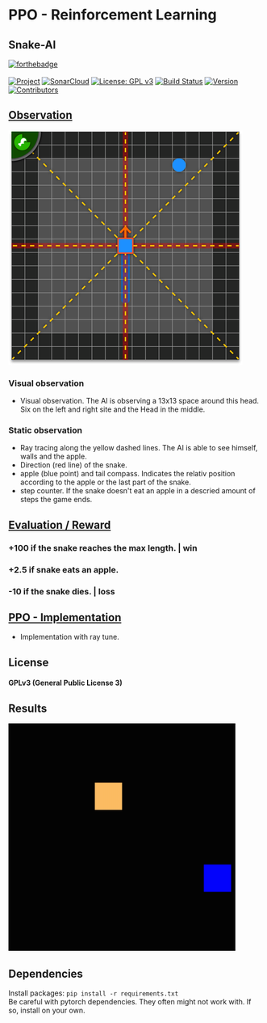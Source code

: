 # PPO - Reinforcement Learning

## Snake-AI

[![forthebadge](https://forthebadge.com/images/badges/made-with-python.svg)](https://forthebadge.com)\
\
[![Project](https://img.shields.io/static/v1?label=Game&message=Snake&color=red)]()
[![SonarCloud](https://sonarcloud.io/api/project_badges/measure?project=citrus&metric=alert_status)]()
[![License: GPL v3](https://img.shields.io/badge/License-GPLv3-blue.svg)](https://www.gnu.org/licenses/gpl-3.0)
[![Build Status](https://travis-ci.com/IcarusCoding/Speed.svg?token=fchrN5ADWA1xeNzfmo3q&branch=develop)](https://travis-ci.com/IcarusCoding/Speed)
[![Version](https://img.shields.io/static/v1?label=Version&message=0.2&color=green)]()
[![Contributors](https://img.shields.io/static/v1?label=Contributors&message=1&color=yellow)]()

## [Observation](src/gym_snake/envs/snake_env/observation.py)
![obs](src/resources/images/observation.png)
### Visual observation
- Visual observation. The AI is observing a 13x13 space around this head. Six on the left and right site and the Head in the middle.
### Static observation
- Ray tracing along the yellow dashed lines. The AI is able to see himself, walls and the apple.
- Direction (red line) of the snake.
- apple (blue point) and tail compass. Indicates the relativ position according to the apple or the last part of the snake.
- step counter. If the snake doesn't eat an apple in a descried amount of steps the game ends.

## [Evaluation / Reward](src/gym_snake/envs/snake_env/reward.py)
### +100 if the snake reaches the max length. | win
### +2.5 if snake eats an apple.
### -10 if the snake dies. | loss


## [PPO - Implementation](src/snakeAI/agents/ppo_model.py)
- Implementation with ray tune.


## License
#### GPLv3 (General Public License 3)


## Results
<img src="src/resources/images/SnakeAI.gif" width="450" height="450" alt="0">


## Dependencies

Install packages: ```pip install -r requirements.txt```\
Be careful with pytorch dependencies. They often might not work with. If so, install on your own.
